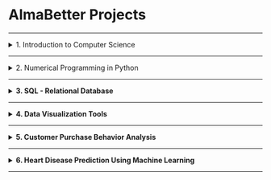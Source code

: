# AlmaBetter Projects

---

<details>
    <summary>1. Introduction to Computer Science</summary>
        <p align=center>
        <a href="https://github.com/KushangShah/AlmaBetter-Projects/tree/main/Module%201%20Introduction%20to%20Computer%20Programming/1.%20Introduction%20to%20Computer%20Programming" target="_blank">📌 Link to project</a><br>
        The "Introduction to Computer Programming" project is designed to evaluate your understanding and practical application of fundamental programming concepts using Python. This assessment encompasses various topics, including data types, indexing, slicing, operators, in-built functions, statements, conditionals, loops, object-oriented programming, and exception handling. In addition, I will showcase my ability to create custom functions and tackle advanced looping concepts.
        </p>
</details>

---

<details>
    <summary>2. Numerical Programming in Python</summary>
        <h1 align=center>1. Web Scraping</h1>
        <p align=center><a href="https://github.com/KushangShah/AlmaBetter-Projects/tree/main/Module%202%20Numerical%20Programming%20in%20Python/2.%20Web%20Scraping" target="_blank">📌 Link to project</a><br>JustWatch is a popular platform that allows users to search for movies and TV shows across multiple streaming services like Netflix, Amazon Prime, Hulu, etc. For this assignment, you will be required to scrape movie and TV show data from JustWatch using Selenium, Python, and BeautifulSoup. Extract data from HTML, not by directly calling their APIs. Then, perform data filtering and analysis using Pandas, and finally, save the results to a CSV file.</p><br>
        <ln>
        <h1 align=center>2. EDA of Hotel Booking</h1>
        <p align =center><a href="https://github.com/KushangShah/AlmaBetter-Projects/tree/main/Module%202%20Numerical%20Programming%20in%20Python/2.1.%20Exploratory%20Data%20Analysis" target="_blank">📌 Link to project</a><br>Exploratory Data Analysis (EDA) is a crucial step in the data analysis process.<br>
        The dataset comprises information about hotel bookings, including various attributes such as booking dates, customer demographics, booking channels, and reservation details. It encompasses both hotel types: resorts and city hotels.</p>
        <h4>Data Exploration</h4>
        - Data Cleaning<br>
        - Descriptice Statistics<br>
        - Distribution Analysis<br>
        - Temporal Trends<br>
        <h4>Insights and Trends</h4>
        - Seasonal Variations<br>
        - Booking Channels<br>
        - Cancellation Ptterns<br>
        - Booking Lead time<br>
        <h3 align=center>Conclusion</h3>
        <p align=center>Through comprehensive exploratory data analysis, valuable insights have been gleaned regarding hotel booking trends, customer behavior, and operational dynamics. These insights can inform strategic decision-making processes, ranging from revenue management to customer experience enhancement. Continued analysis and refinement of these findings will facilitate data-driven optimization of hotel operations and service delivery.</p>
</details>

---

<details>
    <summary><strong>3. SQL - Relational Database</strong></summary>
    <h1>Telegram-Based Connection Platform</h1>
    <p align="center">
        <a href="https://github.com/KushangShah/AlmaBetter-Projects/tree/main/Module%203%20SQL-Relational%20Databases" target="_blank">
            📌 View Project</a></p>
    <p>
        This project involves designing a <strong>relational database</strong> for a <strong>Telegram-based platform</strong> where users can connect for services, jobs, or activities. Users can join groups or channels, post opportunities, browse listings, and communicate via Telegram messaging.
    </p>
</details>


---
<details >
    <summary><strong>4. Data Visualization Tools</strong></summary>
    <h1>Case Study: Superstore Data Visualization</h1>
    <p align="center">
        <a href="https://github.com/KushangShah/AlmaBetter-Projects/tree/main/Module%204%20Data%20Visualization%20Tools/4.%20%20Tableau" target="_blank">
            📌 View Project</a></p>
    <p>
        This project analyzes a <strong>Superstore dataset</strong> to answer <strong>30 scenario-based questions</strong> using <strong>data visualization</strong>. The focus is on selecting appropriate charts, providing justifications, and deriving insights.
    </p>
    <h4>🔹 Key Highlights:</h4>
    <ul>
        <li>Proficiency in <strong>Tableau</strong> and data visualization techniques.</li>
        <li>Concise, structured, and insightful responses.</li>
        <li>Usage of charts such as bar charts, line graphs, scatter plots, and heatmaps.</li>
        <li>Final deliverable: A <strong>Google Document</strong> with solutions, explanations, and chart screenshots.</li>
    </ul>
    <p align="center">
        <a href="https://github.com/KushangShah/AlmaBetter-Projects/blob/main/Module%204%20Data%20Visualization%20Tools/4.%20%20Tableau/Kushang's%20%20-%20Data%20Vizualization%20Tools.pdf" download="Data_Visualization_Tools.pdf">
            📥 Download PDF
        </a>
    </p>
</details>

---

<details>
    <summary><strong>5. Customer Purchase Behavior Analysis</strong></summary>
    <p align=center><a href="https://github.com/KushangShah/AlmaBetter-Projects/tree/main/Module%205%20Math/5.%20Customer%20Purchase%20Behavior%20Analysis%20using%20Descriptive%20Statistics" target="_blank">
            📌 View Project</a></p>
    <h1>1. Customer Purchase Behavior Analysis</h1>
    <p>
        This project leverages <strong>probability theory</strong> and <strong>descriptive statistics</strong> to analyze customer purchase behavior. Using real-world data, it uncovers insights to optimize <strong>marketing strategies</strong> and enhance <strong>offer acceptance rates</strong>.
    </p>
    <h4>🔹 Key Highlights:</h4>
    <ul>
        <li><strong>Data Cleaning</strong>: Handling missing values and analyzing demographics.</li>
        <li><strong>Descriptive Statistics</strong>: Identifying central tendencies, dispersion, and outliers.</li>
        <li><strong>Probability Distributions</strong>: Determining suitable distributions for key variables.</li>
        <li><strong>Customer Segmentation</strong>: Exploring spending patterns and behavioral insights.</li>
        <li><strong>Business Recommendations</strong>: Visualizing data and providing actionable strategies.</li>
    </ul><br>
    <h1>2. Applied Statistics Interview Preparation</h1>
    <p align=center><a href="https://github.com/KushangShah/AlmaBetter-Projects/tree/main/Module%205%20Math/5.%20Customer%20Purchase%20Behavior%20Analysis%20using%20Descriptive%20Statistics" target="_blank">
            📌 View Project</a></p>
    <p>
        This project is designed to help students <strong>prepare for statistical interviews</strong> by solving <strong>50 out of 80</strong> technical questions and creating a <strong>dynamic video</strong> explanation for five selected questions. The evaluation focuses on <strong>content accuracy, problem-solving skills, clarity, and presentation quality</strong>.
    </p>
    <h4>🔹 Key Highlights:</h4>
    <ul>
        <li><strong>Skill Development</strong>: Enhances <strong>problem-solving, communication, documentation, and technical proficiency</strong>.</li>
        <li><strong>Deliverables:</strong>
            <ul>
                <li>A <strong>structured solutions document</strong> with step-by-step explanations.</li>
                <li>A <strong>video recording</strong> explaining five chosen questions.</li>
                <li>Properly organized and named <strong>submission files</strong>.</li>
            </ul>
        </li>
        <li><strong>Checklist</strong>: Ensures high-quality documentation, clear video presentation, and correct file sharing.</li>
    </ul>
</details>

---

<details>
    <summary><strong>6. Heart Disease Prediction Using Machine Learning</strong></summary>
    <h1 align=center>1. Heart Disease Prediction</h1>
    <p align=center><a href="https://github.com/KushangShah/AlmaBetter-Projects/tree/main/Module%206%20Machine%20Learning/6%20Mid%20Course" target="_blank">
            📌 View Project</a></p>
    <p>
        This project utilizes <strong>machine learning</strong> to analyze patient data and predict the likelihood of <strong>heart disease</strong>, enabling <strong>early medical intervention</strong>.
    </p>
    <h4>🔹 Key Highlights:</h4>
    <ul>
        <li><strong>Machine Learning Approach</strong>: Supervised learning (classification) using predictive modeling.</li>
        <li><strong>Data Analysis</strong>: Exploratory Data Analysis (EDA), feature engineering, and correlation studies.</li>
        <li><strong>Model Development</strong>: Implementing classification models and evaluating performance.</li>
    </ul>
    <h4>💡 Business Impact:</h4>
    <ul>
        <li>Identifying high-risk individuals for <strong>preventative healthcare</strong>.</li>
        <li>Developing <strong>scalable and accessible</strong> prediction tools.</li>
        <li>Utilizing data insights to enhance <strong>healthcare strategies</strong>.</li>
    </ul>
    <br>
    <h1 align=center>2. Seoul Bike - Bike Sharing Demand Prediction</h1>
    <p align=center><a href="https://github.com/KushangShah/AlmaBetter-Projects/tree/main/Module%206%20Machine%20Learning/6.1%20Seoul%20Bike" target="_blank">
            📌 UPDATING...</a></p>
</details>

---
